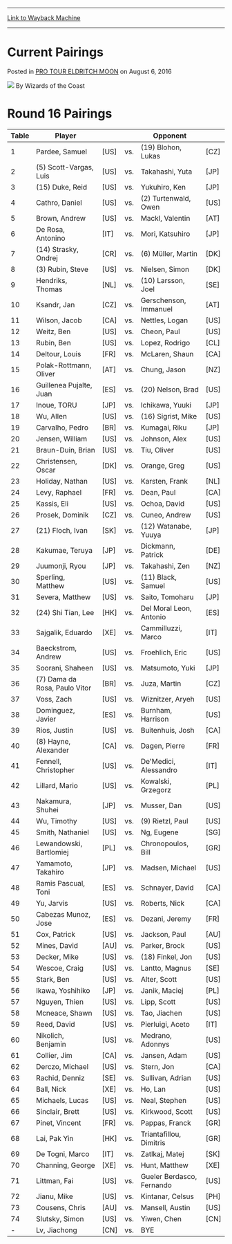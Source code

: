 
---
[Link to Wayback Machine](https://web.archive.org/web/20211207235544/https://magic.wizards.com/en/events/coverage/ptemn/current-pairings)

[_metadata_:author]:- "Wizards of the Coast"
[_metadata_:description]:- "Round 16 Pairings Table Player Opponent 1 Pardee, Samuel [US] vs. (19) Blohon, Lukas [CZ] 2 (5) Scott-Vargas, Luis [US] vs. Takahashi, Yuta [JP] 3 (15) Duke, Reid [US] vs. Yukuhiro, Ken [JP] 4 Cathro, Daniel [US] vs. (2) Turtenwald, Owen [US] 5 Brown, Andrew [US] vs. Mackl, Valentin [AT] 6 De Rosa, Antonino [IT] vs. Mori, Katsuhiro [JP] 7 (14) Strasky, Ondrej [CR] vs. (6)"
[_metadata_:generator]:- "Drupal 7 (http://drupal.org)"
[_metadata_:node]:- "1048596"
[_metadata_:publish_date]:- "2016-08-06"
[_metadata_:source]:- "div-main-content"
[_metadata_:title]:- "Current Pairings"
[_metadata_:wayback_capture_timestamp]:- "2021-12-07 23:55:44"
[_metadata_:wayback_raw_url]:- "https://web.archive.org/web/20211207235544id_/https://magic.wizards.com/en/events/coverage/ptemn/current-pairings"
[_metadata_:wayback_url]:- "https://magic.wizards.com/en/events/coverage/ptemn/current-pairings"
---


Current Pairings
================



 Posted in [PRO TOUR ELDRITCH MOON](/en/events/coverage/ptemn)
 on August 6, 2016 






![](https://media.magic.wizards.com/styles/auth_small/public/images/person/wizards_author.jpg)
By Wizards of the Coast











Round 16 Pairings
=================




| **Table** | **Player** |  |  | **Opponent** |  |
| --- | --- | --- | --- | --- | --- |
| 1 | Pardee, Samuel | [US] | vs. | (19) Blohon, Lukas | [CZ] |
| 2 | (5) Scott-Vargas, Luis | [US] | vs. | Takahashi, Yuta | [JP] |
| 3 | (15) Duke, Reid | [US] | vs. | Yukuhiro, Ken | [JP] |
| 4 | Cathro, Daniel | [US] | vs. | (2) Turtenwald, Owen | [US] |
| 5 | Brown, Andrew | [US] | vs. | Mackl, Valentin | [AT] |
| 6 | De Rosa, Antonino | [IT] | vs. | Mori, Katsuhiro | [JP] |
| 7 | (14) Strasky, Ondrej | [CR] | vs. | (6) Müller, Martin | [DK] |
| 8 | (3) Rubin, Steve | [US] | vs. | Nielsen, Simon | [DK] |
| 9 | Hendriks, Thomas | [NL] | vs. | (10) Larsson, Joel | [SE] |
| 10 | Ksandr, Jan | [CZ] | vs. | Gerschenson, Immanuel | [AT] |
| 11 | Wilson, Jacob | [CA] | vs. | Nettles, Logan | [US] |
| 12 | Weitz, Ben | [US] | vs. | Cheon, Paul | [US] |
| 13 | Rubin, Ben | [US] | vs. | Lopez, Rodrigo | [CL] |
| 14 | Deltour, Louis | [FR] | vs. | McLaren, Shaun | [CA] |
| 15 | Polak-Rottmann, Oliver | [AT] | vs. | Chung, Jason | [NZ] |
| 16 | Guillenea Pujalte, Juan | [ES] | vs. | (20) Nelson, Brad | [US] |
| 17 | Inoue, TORU | [JP] | vs. | Ichikawa, Yuuki | [JP] |
| 18 | Wu, Allen | [US] | vs. | (16) Sigrist, Mike | [US] |
| 19 | Carvalho, Pedro | [BR] | vs. | Kumagai, Riku | [JP] |
| 20 | Jensen, William | [US] | vs. | Johnson, Alex | [US] |
| 21 | Braun-Duin, Brian | [US] | vs. | Tiu, Oliver | [US] |
| 22 | Christensen, Oscar | [DK] | vs. | Orange, Greg | [US] |
| 23 | Holiday, Nathan | [US] | vs. | Karsten, Frank | [NL] |
| 24 | Levy, Raphael | [FR] | vs. | Dean, Paul | [CA] |
| 25 | Kassis, Eli | [US] | vs. | Ochoa, David | [US] |
| 26 | Prosek, Dominik | [CZ] | vs. | Cuneo, Andrew | [US] |
| 27 | (21) Floch, Ivan | [SK] | vs. | (12) Watanabe, Yuuya | [JP] |
| 28 | Kakumae, Teruya | [JP] | vs. | Dickmann, Patrick | [DE] |
| 29 | Juumonji, Ryou | [JP] | vs. | Takahashi, Zen | [NZ] |
| 30 | Sperling, Matthew | [US] | vs. | (11) Black, Samuel | [US] |
| 31 | Severa, Matthew | [US] | vs. | Saito, Tomoharu | [JP] |
| 32 | (24) Shi Tian, Lee | [HK] | vs. | Del Moral Leon, Antonio | [ES] |
| 33 | Sajgalik, Eduardo | [XE] | vs. | Cammilluzzi, Marco | [IT] |
| 34 | Baeckstrom, Andrew | [US] | vs. | Froehlich, Eric | [US] |
| 35 | Soorani, Shaheen | [US] | vs. | Matsumoto, Yuki | [JP] |
| 36 | (7) Dama da Rosa, Paulo Vitor | [BR] | vs. | Juza, Martin | [CZ] |
| 37 | Voss, Zach | [US] | vs. | Wiznitzer, Aryeh | [US] |
| 38 | Dominguez, Javier | [ES] | vs. | Burnham, Harrison | [US] |
| 39 | Rios, Justin | [US] | vs. | Buitenhuis, Josh | [CA] |
| 40 | (8) Hayne, Alexander | [CA] | vs. | Dagen, Pierre | [FR] |
| 41 | Fennell, Christopher | [US] | vs. | De'Medici, Alessandro | [IT] |
| 42 | Lillard, Mario | [US] | vs. | Kowalski, Grzegorz | [PL] |
| 43 | Nakamura, Shuhei | [JP] | vs. | Musser, Dan | [US] |
| 44 | Wu, Timothy | [US] | vs. | (9) Rietzl, Paul | [US] |
| 45 | Smith, Nathaniel | [US] | vs. | Ng, Eugene | [SG] |
| 46 | Lewandowski, Bartlomiej | [PL] | vs. | Chronopoulos, Bill | [GR] |
| 47 | Yamamoto, Takahiro | [JP] | vs. | Madsen, Michael | [US] |
| 48 | Ramis Pascual, Toni | [ES] | vs. | Schnayer, David | [CA] |
| 49 | Yu, Jarvis | [US] | vs. | Roberts, Nick | [CA] |
| 50 | Cabezas Munoz, Jose | [ES] | vs. | Dezani, Jeremy | [FR] |
| 51 | Cox, Patrick | [US] | vs. | Jackson, Paul | [AU] |
| 52 | Mines, David | [AU] | vs. | Parker, Brock | [US] |
| 53 | Decker, Mike | [US] | vs. | (18) Finkel, Jon | [US] |
| 54 | Wescoe, Craig | [US] | vs. | Lantto, Magnus | [SE] |
| 55 | Stark, Ben | [US] | vs. | Alter, Scott | [US] |
| 56 | Ikawa, Yoshihiko | [JP] | vs. | Janik, Maciej | [PL] |
| 57 | Nguyen, Thien | [US] | vs. | Lipp, Scott | [US] |
| 58 | Mcneace, Shawn | [US] | vs. | Tao, Jiachen | [US] |
| 59 | Reed, David | [US] | vs. | Pierluigi, Aceto | [IT] |
| 60 | Nikolich, Benjamin | [US] | vs. | Medrano, Adonnys | [US] |
| 61 | Collier, Jim | [CA] | vs. | Jansen, Adam | [US] |
| 62 | Derczo, Michael | [US] | vs. | Stern, Jon | [CA] |
| 63 | Rachid, Denniz | [SE] | vs. | Sullivan, Adrian | [US] |
| 64 | Ball, Nick | [XE] | vs. | Ho, Lan | [US] |
| 65 | Michaels, Lucas | [US] | vs. | Neal, Stephen | [US] |
| 66 | Sinclair, Brett | [US] | vs. | Kirkwood, Scott | [US] |
| 67 | Pinet, Vincent | [FR] | vs. | Pappas, Franck | [GR] |
| 68 | Lai, Pak Yin | [HK] | vs. | Triantafillou, Dimitris | [GR] |
| 69 | De Togni, Marco | [IT] | vs. | Zatlkaj, Matej | [SK] |
| 70 | Channing, George | [XE] | vs. | Hunt, Matthew | [XE] |
| 71 | Littman, Fai | [US] | vs. | Gueler Berdasco, Fernando | [US] |
| 72 | Jianu, Mike | [US] | vs. | Kintanar, Celsus | [PH] |
| 73 | Cousens, Chris | [AU] | vs. | Mansell, Austin | [US] |
| 74 | Slutsky, Simon | [US] | vs. | Yiwen, Chen | [CN] |
| - | Lv, Jiachong | [CN] | vs. | BYE |  |







